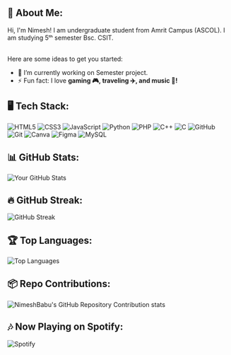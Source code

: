 ## 👋 About Me:
Hi, I'm Nimesh!
I am undergraduate student from Amrit Campus (ASCOL). I am studying 5ᵗʰ semester Bsc. CSIT.

<br>Here are some ideas to get you started:

- 🔭 I’m currently working on Semester project.
- ⚡ Fun fact: I love **gaming 🎮, traveling ✈️, and music 🎵!**


## 🖥️ Tech Stack:
![HTML5](https://img.shields.io/badge/HTML5-E34F26?style=for-the-badge&logo=html5&logoColor=white)
![CSS3](https://img.shields.io/badge/CSS3-1572B6?style=for-the-badge&logo=css3&logoColor=white)
![JavaScript](https://img.shields.io/badge/JavaScript-F7DF1E?style=for-the-badge&logo=javascript&logoColor=black)
![Python](https://img.shields.io/badge/Python-3776AB?style=for-the-badge&logo=python&logoColor=white)
![PHP](https://img.shields.io/badge/PHP-777BB4?style=for-the-badge&logo=php&logoColor=white)
![C++](https://img.shields.io/badge/C++-00599C?style=for-the-badge&logo=c%2B%2B&logoColor=white)
![C](https://img.shields.io/badge/C-A8B9CC?style=for-the-badge&logo=c&logoColor=black)
![GitHub](https://img.shields.io/badge/GitHub-181717?style=for-the-badge&logo=github&logoColor=white)
![Git](https://img.shields.io/badge/Git-F05032?style=for-the-badge&logo=git&logoColor=white)
![Canva](https://img.shields.io/badge/Canva-00C4CC?style=for-the-badge&logo=canva&logoColor=white)
![Figma](https://img.shields.io/badge/Figma-F24E1E?style=for-the-badge&logo=figma&logoColor=white)
![MySQL](https://img.shields.io/badge/MySQL-4479A1?style=for-the-badge&logo=mysql&logoColor=white)

## 📊 GitHub Stats:
![Your GitHub Stats](https://github-readme-stats.vercel.app/api?username=NimeshBabu&show_icons=true&theme=dark)

## 🔥 GitHub Streak:
![GitHub Streak](https://streak-stats.demolab.com/?user=NimeshBabu&theme=dark)

## 🏆 Top Languages:
![Top Languages](https://github-readme-stats.vercel.app/api/top-langs/?username=NimeshBabu&layout=compact&theme=dark)

## 📦 Repo Contributions:
![NimeshBabu's GitHub Repository Contribution stats](https://github-contributor-stats.vercel.app/api?username=NimeshBabu&hide=B&theme=dark)

## 🎶 Now Playing on Spotify:
![Spotify](https://novatorem.vercel.app/api/spotify)






